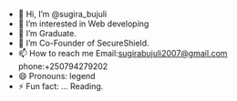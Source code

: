 - 👋 Hi, I’m @sugira_bujuli
- 👀 I’m interested in Web developing
- 🌱 I’m Graduate.
- 💞️ I’m Co-Founder of SecureShield.
- 📫 How to reach me Email:sugirabujuli2007@gmail.com
phone:+250794279202
- 😄 Pronouns: legend
- ⚡ Fun fact: ...
Reading.
<!---
sugira0/sugira0 is a ✨ special ✨ repository because its `README.md` (this file) appears on your GitHub profile.
You can click the Preview link to take a look at your changes.
--->
